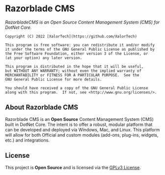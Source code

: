 # Razorblade CMS
_RazorbladeCMS is an Open Source Content Management System (CMS) for DotNet Core._

    Copyright (C) 2022 [XalorTech](https://github.com/XalorTech)

    This program is free software: you can redistribute it and/or modify
    it under the terms of the GNU General Public License as published by
    the Free Software Foundation, either version 3 of the License, or
    (at your option) any later version.

    This program is distributed in the hope that it will be useful,
    but WITHOUT ANY WARRANTY; without even the implied warranty of
    MERCHANTABILITY or FITNESS FOR A PARTICULAR PURPOSE.  See the
    GNU General Public License for more details.

    You should have received a copy of the GNU General Public License
    along with this program.  If not, see <http://www.gnu.org/licenses/>.

## About Razorblade CMS
Razorblade CMS is an **Open Source** Content Management System (CMS) built in DotNet Core. The intent is to offer a robust, modular platform that can be developed and deployed via Windows, Mac, and Linux. This platform will allow for both Official and custom modules (add-ons, plug-ins, widgets, etc.) and integrations.

## License
This project is **Open Source** and is licensed via the [GPLv3 License](/LICENSE.md).
